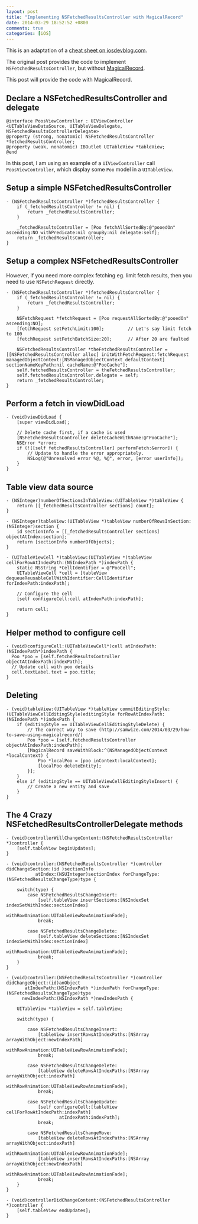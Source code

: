 ```yaml
---
layout: post
title: "Implementing NSFetchedResultsController with MagicalRecord"
date: 2014-03-29 18:52:52 +0800
comments: true
categories: [iOS]
---
```


This is an adaptation of a [cheat sheet on iosdevblog.com](http://iosdevblog.com/tag/nsfetchedresultscontroller/).

The original post provides the code to implement `NSFetchedResultsController`, but without [MagicalRecord](https://github.com/magicalpanda/MagicalRecord).

This post will provide the code with MagicalRecord.

<!-- more -->

## Declare a NSFetchedResultsController and delegate

```objc
@interface PoosViewController : UIViewController <UITableViewDataSource, UITableViewDelegate, NSFetchedResultsControllerDelegate>
@property (strong, nonatomic) NSFetchedResultsController *fetchedResultsController;
@property (weak, nonatomic) IBOutlet UITableView *tableView;
@end
```

In this post, I am using an example of a `UIViewController` call `PoosViewController`, which display some `Poo` model in a `UITableView`.


## Setup a simple NSFetchedResultsController

```objc
- (NSFetchedResultsController *)fetchedResultsController {
    if (_fetchedResultsController != nil) {
        return _fetchedResultsController;
    }

    _fetchedResultsController = [Poo fetchAllSortedBy:@"pooedOn" ascending:NO withPredicate:nil groupBy:nil delegate:self];
    return _fetchedResultsController;
}
```


## Setup a complex NSFetchedResultsController

However, if you need more complex fetching eg. limit fetch results, then you need to use `NSFetchRequest` directly.

```objc
- (NSFetchedResultsController *)fetchedResultsController {
    if (_fetchedResultsController != nil) {
        return _fetchedResultsController;
    }

    NSFetchRequest *fetchRequest = [Poo requestAllSortedBy:@"pooedOn" ascending:NO];
    [fetchRequest setFetchLimit:100];         // Let's say limit fetch to 100
    [fetchRequest setFetchBatchSize:20];      // After 20 are faulted

    NSFetchedResultsController *theFetchedResultsController = [[NSFetchedResultsController alloc] initWithFetchRequest:fetchRequest managedObjectContext:[NSManagedObjectContext defaultContext] sectionNameKeyPath:nil cacheName:@"PooCache"];
    self.fetchedResultsController = theFetchedResultsController;
    self.fetchedResultsController.delegate = self;
    return _fetchedResultsController;
}
```


## Perform a fetch in viewDidLoad

```objc
- (void)viewDidLoad {
    [super viewDidLoad];

    // Delete cache first, if a cache is used
    [NSFetchedResultsController deleteCacheWithName:@"PooCache"];
    NSError *error;
    if (![[self fetchedResultsController] performFetch:&error]) {
        // Update to handle the error appropriately.
        NSLog(@"Unresolved error %@, %@", error, [error userInfo]);
    }
}
```


## Table view data source

```objc
- (NSInteger)numberOfSectionsInTableView:(UITableView *)tableView {
    return [[_fetchedResultsController sections] count];
}

- (NSInteger)tableView:(UITableView *)tableView numberOfRowsInSection:(NSInteger)section {
    id sectionInfo = [[_fetchedResultsController sections] objectAtIndex:section];
    return [sectionInfo numberOfObjects];
}

- (UITableViewCell *)tableView:(UITableView *)tableView cellForRowAtIndexPath:(NSIndexPath *)indexPath {
    static NSString *CellIdentifier = @"PooCell";
    UITableViewCell *cell = [tableView dequeueReusableCellWithIdentifier:CellIdentifier forIndexPath:indexPath];

    // Configure the cell
    [self configureCell:cell atIndexPath:indexPath];

    return cell;
}
```


## Helper method to configure cell

```objc
- (void)configureCell:(UITableViewCell*)cell atIndexPath:(NSIndexPath*)indexPath {
  Poo *poo = [self.fetchedResultsController objectAtIndexPath:indexPath];
  // Update cell with poo details
  cell.textLabel.text = poo.title;
}
```


## Deleting

```objc
- (void)tableView:(UITableView *)tableView commitEditingStyle:(UITableViewCellEditingStyle)editingStyle forRowAtIndexPath:(NSIndexPath *)indexPath {
    if (editingStyle == UITableViewCellEditingStyleDelete) {
        // The correct way to save (http://samwize.com/2014/03/29/how-to-save-using-magicalrecord/)
        Poo *poo = [self.fetchedResultsController objectAtIndexPath:indexPath];
        [MagicalRecord saveWithBlock:^(NSManagedObjectContext *localContext) {
            Poo *localPoo = [poo inContext:localContext];
            [localPoo deleteEntity];
        }];
    }
    else if (editingStyle == UITableViewCellEditingStyleInsert) {
        // Create a new entity and save
    }
}
```


## The 4 Crazy NSFetchedResultsControllerDelegate methods

```objc
- (void)controllerWillChangeContent:(NSFetchedResultsController *)controller {
    [self.tableView beginUpdates];
}

- (void)controller:(NSFetchedResultsController *)controller didChangeSection:(id )sectionInfo
           atIndex:(NSUInteger)sectionIndex forChangeType:(NSFetchedResultsChangeType)type {

    switch(type) {
        case NSFetchedResultsChangeInsert:
            [self.tableView insertSections:[NSIndexSet indexSetWithIndex:sectionIndex]
                          withRowAnimation:UITableViewRowAnimationFade];
            break;

        case NSFetchedResultsChangeDelete:
            [self.tableView deleteSections:[NSIndexSet indexSetWithIndex:sectionIndex]
                          withRowAnimation:UITableViewRowAnimationFade];
            break;
    }
}

- (void)controller:(NSFetchedResultsController *)controller didChangeObject:(id)anObject
       atIndexPath:(NSIndexPath *)indexPath forChangeType:(NSFetchedResultsChangeType)type
      newIndexPath:(NSIndexPath *)newIndexPath {

    UITableView *tableView = self.tableView;

    switch(type) {

        case NSFetchedResultsChangeInsert:
            [tableView insertRowsAtIndexPaths:[NSArray arrayWithObject:newIndexPath]
                             withRowAnimation:UITableViewRowAnimationFade];
            break;

        case NSFetchedResultsChangeDelete:
            [tableView deleteRowsAtIndexPaths:[NSArray arrayWithObject:indexPath]
                             withRowAnimation:UITableViewRowAnimationFade];
            break;

        case NSFetchedResultsChangeUpdate:
            [self configureCell:[tableView cellForRowAtIndexPath:indexPath]
                    atIndexPath:indexPath];
            break;

        case NSFetchedResultsChangeMove:
            [tableView deleteRowsAtIndexPaths:[NSArray arrayWithObject:indexPath]
                             withRowAnimation:UITableViewRowAnimationFade];
            [tableView insertRowsAtIndexPaths:[NSArray arrayWithObject:newIndexPath]
                             withRowAnimation:UITableViewRowAnimationFade];
            break;
    }
}

- (void)controllerDidChangeContent:(NSFetchedResultsController *)controller {
    [self.tableView endUpdates];
}
```

